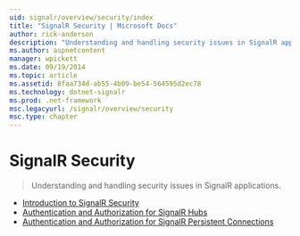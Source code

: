 ```yaml
---
uid: signalr/overview/security/index
title: "SignalR Security | Microsoft Docs"
author: rick-anderson
description: "Understanding and handling security issues in SignalR applications."
ms.author: aspnetcontent
manager: wpickett
ms.date: 09/19/2014
ms.topic: article
ms.assetid: 8faa734d-ab55-4b09-be54-564595d2ec78
ms.technology: dotnet-signalr
ms.prod: .net-framework
msc.legacyurl: /signalr/overview/security
msc.type: chapter
---
```

SignalR Security
====================
> Understanding and handling security issues in SignalR applications.


- [Introduction to SignalR Security](introduction-to-security.md)
- [Authentication and Authorization for SignalR Hubs](hub-authorization.md)
- [Authentication and Authorization for SignalR Persistent Connections](persistent-connection-authorization.md)